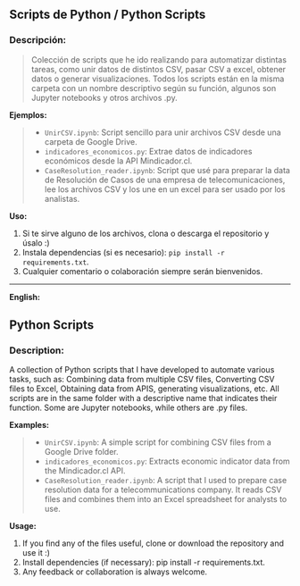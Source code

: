 ## Scripts de Python / Python Scripts


### Descripción:

> Colección de scripts que he ido realizando para automatizar distintas tareas, como unir datos de distintos CSV, pasar CSV a excel, obtener datos o generar visualizaciones. Todos los scripts están en la misma carpeta con un nombre descriptivo según su función, algunos son Jupyter notebooks y otros archivos .py.


**Ejemplos:**

> * `UnirCSV.ipynb`: Script sencillo para unir archivos CSV desde una carpeta de Google Drive.
> * `indicadores_economicos.py`: Extrae datos de indicadores económicos desde la API Mindicador.cl.
> * `CaseResolution_reader.ipynb`: Script que usé para preparar la data de Resolución de Casos de una empresa de telecomunicaciones, lee los archivos CSV y los une en un excel para ser usado por los analistas.

**Uso:**

1. Si te sirve alguno de los archivos, clona o descarga el repositorio y úsalo :)
2. Instala dependencias (si es necesario): `pip install -r requirements.txt`.
3. Cualquier comentario o colaboración siempre serán bienvenidos.


---

**English:**

## Python Scripts


### Description:

A collection of Python scripts that I have developed to automate various tasks, such as:
Combining data from multiple CSV files, Converting CSV files to Excel, Obtaining data from APIS, generating visualizations, etc.
All scripts are in the same folder with a descriptive name that indicates their function. Some are Jupyter notebooks, while others are .py files.


**Examples:**

> * `UnirCSV.ipynb`: A simple script for combining CSV files from a Google Drive folder.
> * `indicadores_economicos.py`: Extracts economic indicator data from the Mindicador.cl API.
> * `CaseResolution_reader.ipynb`: A script that I used to prepare case resolution data for a telecommunications company. It reads CSV files and combines them into an Excel spreadsheet for analysts to use.

**Usage:**

1. If you find any of the files useful, clone or download the repository and use it :)
2. Install dependencies (if necessary): pip install -r requirements.txt.
3. Any feedback or collaboration is always welcome.
